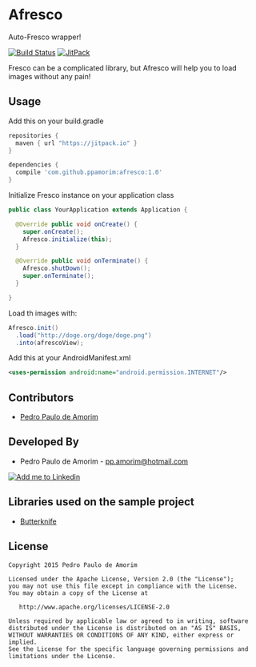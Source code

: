 # Afresco
Auto-Fresco wrapper!

[![Build Status](https://api.travis-ci.org/We-Mobile/Afresco.svg)](https://travis-ci.org/We-Mobile/Afresco)
[![JitPack](https://img.shields.io/github/release/ppamorim/Afresco.svg?label=JitPack)](https://jitpack.io/#ppamorim/afresco)

Fresco can be a complicated library, but Afresco will help you to load images without any pain!

Usage
-----

Add this on your build.gradle

```groovy
repositories {
  maven { url "https://jitpack.io" }
}

dependencies {
  compile 'com.github.ppamorim:afresco:1.0'
}
```

Initialize Fresco instance on your application class

```java
public class YourApplication extends Application {

  @Override public void onCreate() {
    super.onCreate();
    Afresco.initialize(this);
  }

  @Override public void onTerminate() {
    Afresco.shutDown();
    super.onTerminate();
  }

}
```

Load th images with:

```java
Afresco.init()
  .load("http://doge.org/doge/doge.png")
  .into(afrescoView);
```

Add this at your AndroidManifest.xml

```xml
<uses-permission android:name="android.permission.INTERNET"/>
```

Contributors
------------

* [Pedro Paulo de Amorim][3]

Developed By
------------

* Pedro Paulo de Amorim - <pp.amorim@hotmail.com>

<a href="https://www.linkedin.com/profile/view?id=185411359">
  <img alt="Add me to Linkedin" src="http://imageshack.us/a/img41/7877/smallld.png" />
</a>

Libraries used on the sample project
------------------------------------

* [Butterknife][5]

License
-------

    Copyright 2015 Pedro Paulo de Amorim

    Licensed under the Apache License, Version 2.0 (the "License");
    you may not use this file except in compliance with the License.
    You may obtain a copy of the License at

       http://www.apache.org/licenses/LICENSE-2.0

    Unless required by applicable law or agreed to in writing, software
    distributed under the License is distributed on an "AS IS" BASIS,
    WITHOUT WARRANTIES OR CONDITIONS OF ANY KIND, either express or implied.
    See the License for the specific language governing permissions and
    limitations under the License.

[3]: https://github.com/ppamorim/
[5]: https://github.com/JakeWharton/butterknife